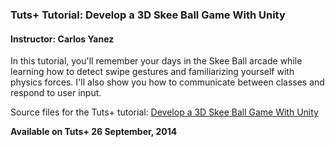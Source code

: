 ### Tuts+ Tutorial: Develop a 3D Skee Ball Game With Unity

#### Instructor: Carlos Yanez

In this tutorial, you'll remember your days in the Skee Ball arcade while learning how to detect swipe gestures and familiarizing yourself with physics forces. I'll also show you how to communicate between classes and respond to user input.

Source files for the Tuts+ tutorial: [Develop a 3D Skee Ball Game With Unity](https://code.tutsplus.com/tutorials/develop-a-3d-skee-ball-game-with-unity--cms-21891)

**Available on Tuts+ 26 September, 2014**
